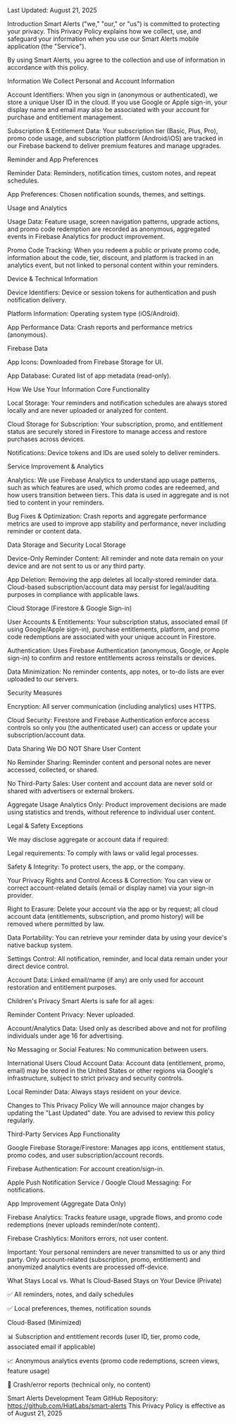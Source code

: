Last Updated: August 21, 2025

Introduction
Smart Alerts ("we," "our," or "us") is committed to protecting your privacy. This Privacy Policy explains how we collect, use, and safeguard your information when you use our Smart Alerts mobile application (the "Service").

By using Smart Alerts, you agree to the collection and use of information in accordance with this policy.

Information We Collect
Personal and Account Information

Account Identifiers: When you sign in (anonymous or authenticated), we store a unique User ID in the cloud. If you use Google or Apple sign-in, your display name and email may also be associated with your account for purchase and entitlement management.

Subscription & Entitlement Data: Your subscription tier (Basic, Plus, Pro), promo code usage, and subscription platform (Android/iOS) are tracked in our Firebase backend to deliver premium features and manage upgrades.

Reminder and App Preferences

Reminder Data: Reminders, notification times, custom notes, and repeat schedules.

App Preferences: Chosen notification sounds, themes, and settings.

Usage and Analytics

Usage Data: Feature usage, screen navigation patterns, upgrade actions, and promo code redemption are recorded as anonymous, aggregated events in Firebase Analytics for product improvement.

Promo Code Tracking: When you redeem a public or private promo code, information about the code, tier, discount, and platform is tracked in an analytics event, but not linked to personal content within your reminders.

Device & Technical Information

Device Identifiers: Device or session tokens for authentication and push notification delivery.

Platform Information: Operating system type (iOS/Android).

App Performance Data: Crash reports and performance metrics (anonymous).

Firebase Data

App Icons: Downloaded from Firebase Storage for UI.

App Database: Curated list of app metadata (read-only).

How We Use Your Information
Core Functionality

Local Storage: Your reminders and notification schedules are always stored locally and are never uploaded or analyzed for content.

Cloud Storage for Subscription: Your subscription, promo, and entitlement status are securely stored in Firestore to manage access and restore purchases across devices.

Notifications: Device tokens and IDs are used solely to deliver reminders.

Service Improvement & Analytics

Analytics: We use Firebase Analytics to understand app usage patterns, such as which features are used, which promo codes are redeemed, and how users transition between tiers. This data is used in aggregate and is not tied to content in your reminders.

Bug Fixes & Optimization: Crash reports and aggregate performance metrics are used to improve app stability and performance, never including reminder or content data.

Data Storage and Security
Local Storage

Device-Only Reminder Content: All reminder and note data remain on your device and are not sent to us or any third party.

App Deletion: Removing the app deletes all locally-stored reminder data. Cloud-based subscription/account data may persist for legal/auditing purposes in compliance with applicable laws.

Cloud Storage (Firestore & Google Sign-in)

User Accounts & Entitlements: Your subscription status, associated email (if using Google/Apple sign-in), purchase entitlements, platform, and promo code redemptions are associated with your unique account in Firestore.

Authentication: Uses Firebase Authentication (anonymous, Google, or Apple sign-in) to confirm and restore entitlements across reinstalls or devices.

Data Minimization: No reminder contents, app notes, or to-do lists are ever uploaded to our servers.

Security Measures

Encryption: All server communication (including analytics) uses HTTPS.

Cloud Security: Firestore and Firebase Authentication enforce access controls so only you (the authenticated user) can access or update your subscription/account data.

Data Sharing
We DO NOT Share User Content

No Reminder Sharing: Reminder content and personal notes are never accessed, collected, or shared.

No Third-Party Sales: User content and account data are never sold or shared with advertisers or external brokers.

Aggregate Usage Analytics Only: Product improvement decisions are made using statistics and trends, without reference to individual user content.

Legal & Safety Exceptions

We may disclose aggregate or account data if required:

Legal requirements: To comply with laws or valid legal processes.

Safety & Integrity: To protect users, the app, or the company.

Your Privacy Rights and Control
Access & Correction: You can view or correct account-related details (email or display name) via your sign-in provider.

Right to Erasure: Delete your account via the app or by request; all cloud account data (entitlements, subscription, and promo history) will be removed where permitted by law.

Data Portability: You can retrieve your reminder data by using your device's native backup system.

Settings Control: All notification, reminder, and local data remain under your direct device control.

Account Data: Linked email/name (if any) are only used for account restoration and entitlement purposes.

Children's Privacy
Smart Alerts is safe for all ages:

Reminder Content Privacy: Never uploaded.

Account/Analytics Data: Used only as described above and not for profiling individuals under age 16 for advertising.

No Messaging or Social Features: No communication between users.

International Users
Cloud Account Data: Account data (entitlement, promo, email) may be stored in the United States or other regions via Google's infrastructure, subject to strict privacy and security controls.

Local Reminder Data: Always stays resident on your device.

Changes to This Privacy Policy
We will announce major changes by updating the "Last Updated" date. You are advised to review this policy regularly.

Third-Party Services
App Functionality

Google Firebase Storage/Firestore: Manages app icons, entitlement status, promo codes, and user subscription/account records.

Firebase Authentication: For account creation/sign-in.

Apple Push Notification Service / Google Cloud Messaging: For notifications.

App Improvement (Aggregate Data Only)

Firebase Analytics: Tracks feature usage, upgrade flows, and promo code redemptions (never uploads reminder/note content).

Firebase Crashlytics: Monitors errors, not user content.

Important: Your personal reminders are never transmitted to us or any third party. Only account-related (subscription, promo, entitlement) and anonymized analytics events are processed off-device.

What Stays Local vs. What Is Cloud-Based
Stays on Your Device (Private)

✅ All reminders, notes, and daily schedules

✅ Local preferences, themes, notification sounds

Cloud-Based (Minimized)

📊 Subscription and entitlement records (user ID, tier, promo code, associated email if applicable)

📈 Anonymous analytics events (promo code redemptions, screen views, feature usage)

🐛 Crash/error reports (technical only, no content)

Smart Alerts Development Team
GitHub Repository: https://github.com/HiatLabs/smart-alerts
This Privacy Policy is effective as of August 21, 2025
